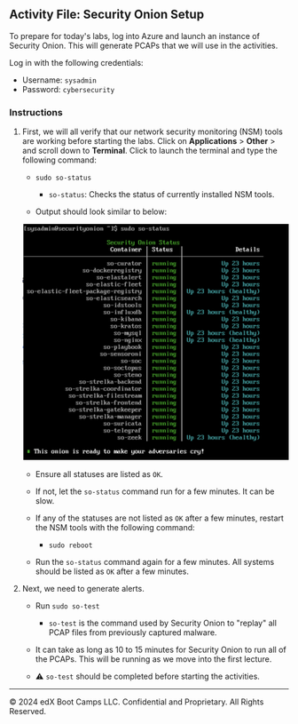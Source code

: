 ## Activity File: Security Onion Setup

To prepare for today's labs, log into Azure and launch an instance of Security Onion. This will generate PCAPs that we will use in the activities.

Log in with the following credentials:

- Username: `sysadmin`
- Password: `cybersecurity`

### Instructions 

1. First, we will all verify that our network security monitoring (NSM) tools are working before starting the labs. Click on **Applications** > **Other** > and scroll down to **Terminal**. Click to launch the terminal and type the following command:
   
    - `sudo so-status`
      
       - `so-status`: Checks the status of currently installed NSM tools.
   
    - Output should look similar to below:
   
     ![NSM Status](../../Images/SO%20Status.png)
   
      - Ensure all statuses are listed as `OK`.
      - If not, let the `so-status` command run for a few minutes. It can be slow.
   
    - If any of the statuses are not listed as `OK` after a few minutes, restart the NSM tools with the following command:

       - `sudo reboot`
   
    - Run the `so-status` command again for a few minutes. All systems should be listed as `OK` after a few minutes.


2. Next, we need to generate alerts.  

   - Run `sudo so-test`

      - `so-test` is the command used by Security Onion to "replay" all PCAP files from previously captured malware.

   - It can take as long as 10 to 15 minutes for Security Onion to run all of the PCAPs. This will be running as we move into the first lecture. 

   - :warning: `so-test` should be completed before starting the activities.

---
© 2024 edX Boot Camps LLC. Confidential and Proprietary. All Rights Reserved.
